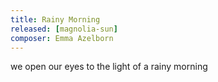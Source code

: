 ```yaml
---
title: Rainy Morning
released: [magnolia-sun]
composer: Emma Azelborn
---
```


we open our eyes to the light of a rainy morning